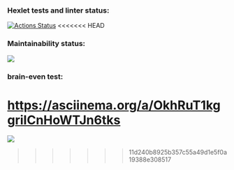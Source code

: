 ### Hexlet tests and linter status:
[![Actions Status](https://github.com/AlexMaster001/frontend-project-44/workflows/hexlet-check/badge.svg)](https://github.com/AlexMaster001/frontend-project-44/actions)
<<<<<<< HEAD
### Maintainability status:
<a href="https://codeclimate.com/github/AlexMaster001/frontend-project-44/maintainability"><img src="https://api.codeclimate.com/v1/badges/e845f97be52e42f4aa2f/maintainability" /></a>
### brain-even test:
https://asciinema.org/a/OkhRuT1kggriICnHoWTJn6tks
=======
<a href="https://codeclimate.com/github/AlexMaster001/frontend-project-44/maintainability"><img src="https://api.codeclimate.com/v1/badges/e845f97be52e42f4aa2f/maintainability" /></a>
>>>>>>> 11d240b8925b357c55a49d1e5f0a19388e308517
